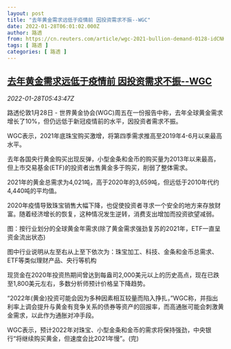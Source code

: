 ```yaml
---
layout: post
title: "去年黄金需求远低于疫情前 因投资需求不振--WGC"
date: 2022-01-28T06:01:02.000Z
author: 路透
from: https://cn.reuters.com/article/wgc-2021-bullion-demand-0128-idCNKBS2K20CU
tags: [ 路透 ]
categories: [ 路透 ]
---
```

<!--1643349662000-->
[去年黄金需求远低于疫情前 因投资需求不振--WGC](https://cn.reuters.com/article/wgc-2021-bullion-demand-0128-idCNKBS2K20CU)
------

<div>
<div><i>2022-01-28T05:43:47Z</i></div><p>路透伦敦1月28日 - 世界黄金协会(WGC)周五在一份报告中称，去年全球黄金需求增长了10%，但仍远低于新冠疫情前的水平，因投资者需求不振。</p><p>WGC表示，2021年底珠宝购买激增，将第四季需求推高至2019年4-6月以来最高水平。</p><p>去年各国央行黄金购买出现反弹，小型金条和金币的购买量为2013年以来最高，但上市交易基金(ETF)的投资者出售黄金多于购买，削弱了整体需求。</p><p>2021年的黄金总需求为4,021吨，高于2020年的3,659吨，但远低于2010年代约4,440吨的平均值。</p><p>2020年疫情导致珠宝销售大幅下降，也促使投资者寻求一个安全的地方来存放财富。随着经济增长的恢复，这种情况发生逆转，消费支出增加而投资欲望减弱。</p><p>图：按行业划分的全球黄金年需求(除了黄金需求强劲复苏的2021年，ETF一直呈资金流出状态)</p><p>图中行业说明从左至右从上至下依次为：珠宝加工、科技、金条和金币总需求、ETF等类似理财产品、央行等机构</p><p>现货金在2020年投资热期间曾达到每盎司2,000美元以上的历史高点，现在已跌至1,800美元左右，多数分析师预计价格呈下降趋势。</p><p>“2022年(黄金)投资可能会因为多种因素相互较量而陷入挣扎，”WGC称，并指出利率上调会提升与黄金有竞争关系的债券等资产的回报率，而高通胀可能会刺激黄金需求，以此作为通胀对冲手段。</p><p>WGC表示，预计2022年对珠宝、小型金条和金币的需求将保持强劲，中央银行“将继续购买黄金，但速度会比2021年慢”。(完)</p>
</div>
